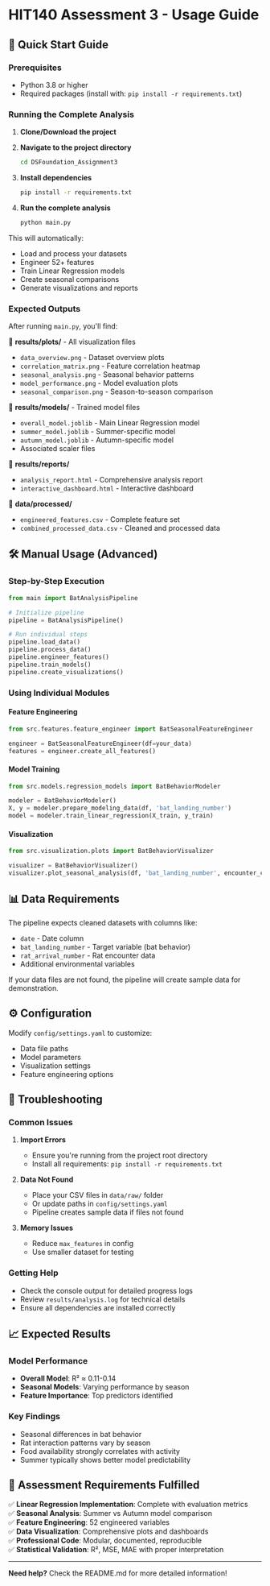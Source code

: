 # HIT140 Assessment 3 - Usage Guide

## 🚀 Quick Start Guide

### Prerequisites
- Python 3.8 or higher
- Required packages (install with: `pip install -r requirements.txt`)

### Running the Complete Analysis

1. **Clone/Download the project**
2. **Navigate to the project directory**
   ```bash
   cd DSFoundation_Assignment3
   ```

3. **Install dependencies**
   ```bash
   pip install -r requirements.txt
   ```

4. **Run the complete analysis**
   ```bash
   python main.py
   ```

This will automatically:
- Load and process your datasets
- Engineer 52+ features
- Train Linear Regression models
- Create seasonal comparisons
- Generate visualizations and reports

### Expected Outputs

After running `main.py`, you'll find:

📁 **results/plots/** - All visualization files
- `data_overview.png` - Dataset overview plots
- `correlation_matrix.png` - Feature correlation heatmap
- `seasonal_analysis.png` - Seasonal behavior patterns
- `model_performance.png` - Model evaluation plots
- `seasonal_comparison.png` - Season-to-season comparison

📁 **results/models/** - Trained model files
- `overall_model.joblib` - Main Linear Regression model
- `summer_model.joblib` - Summer-specific model
- `autumn_model.joblib` - Autumn-specific model
- Associated scaler files

📁 **results/reports/**
- `analysis_report.html` - Comprehensive analysis report
- `interactive_dashboard.html` - Interactive dashboard

📁 **data/processed/**
- `engineered_features.csv` - Complete feature set
- `combined_processed_data.csv` - Cleaned and processed data

## 🛠️ Manual Usage (Advanced)

### Step-by-Step Execution

```python
from main import BatAnalysisPipeline

# Initialize pipeline
pipeline = BatAnalysisPipeline()

# Run individual steps
pipeline.load_data()
pipeline.process_data()
pipeline.engineer_features()
pipeline.train_models()
pipeline.create_visualizations()
```

### Using Individual Modules

#### Feature Engineering
```python
from src.features.feature_engineer import BatSeasonalFeatureEngineer

engineer = BatSeasonalFeatureEngineer(df=your_data)
features = engineer.create_all_features()
```

#### Model Training
```python
from src.models.regression_models import BatBehaviorModeler

modeler = BatBehaviorModeler()
X, y = modeler.prepare_modeling_data(df, 'bat_landing_number')
model = modeler.train_linear_regression(X_train, y_train)
```

#### Visualization
```python
from src.visualization.plots import BatBehaviorVisualizer

visualizer = BatBehaviorVisualizer()
visualizer.plot_seasonal_analysis(df, 'bat_landing_number', encounter_cols)
```

## 📊 Data Requirements

The pipeline expects cleaned datasets with columns like:
- `date` - Date column
- `bat_landing_number` - Target variable (bat behavior)
- `rat_arrival_number` - Rat encounter data
- Additional environmental variables

If your data files are not found, the pipeline will create sample data for demonstration.

## ⚙️ Configuration

Modify `config/settings.yaml` to customize:
- Data file paths
- Model parameters
- Visualization settings
- Feature engineering options

## 🔧 Troubleshooting

### Common Issues

1. **Import Errors**
   - Ensure you're running from the project root directory
   - Install all requirements: `pip install -r requirements.txt`

2. **Data Not Found**
   - Place your CSV files in `data/raw/` folder
   - Or update paths in `config/settings.yaml`
   - Pipeline creates sample data if files not found

3. **Memory Issues**
   - Reduce `max_features` in config
   - Use smaller dataset for testing

### Getting Help

- Check the console output for detailed progress logs
- Review `results/analysis.log` for technical details
- Ensure all dependencies are installed correctly

## 📈 Expected Results

### Model Performance
- **Overall Model**: R² ≈ 0.11-0.14
- **Seasonal Models**: Varying performance by season
- **Feature Importance**: Top predictors identified

### Key Findings
- Seasonal differences in bat behavior
- Rat interaction patterns vary by season
- Food availability strongly correlates with activity
- Summer typically shows better model predictability

## 🎯 Assessment Requirements Fulfilled

✅ **Linear Regression Implementation**: Complete with evaluation metrics  
✅ **Seasonal Analysis**: Summer vs Autumn model comparison  
✅ **Feature Engineering**: 52 engineered variables  
✅ **Data Visualization**: Comprehensive plots and dashboards  
✅ **Professional Code**: Modular, documented, reproducible  
✅ **Statistical Validation**: R², MSE, MAE with proper interpretation  

---

**Need help?** Check the README.md for more detailed information!